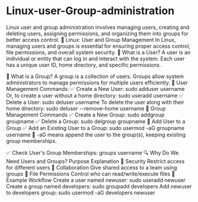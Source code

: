 # Linux-user-Group-administration
Linux user and group administration involves managing users, creating and deleting users, assigning permissions, and organizing them into groups for better access control.
🐧 Linux: User and Group Management
In Linux, managing users and groups is essential for ensuring proper access control, file permissions, and overall system security.
📌 What is a User?
A user is an individual or entity that can log in and interact with the system. Each user has a unique user ID, home directory, and specific permissions.

📌 What is a Group?
A group is a collection of users. Groups allow system administrators to manage permissions for multiple users efficiently.
🔧 User Management Commands:
✅ Create a New User:
sudo adduser username
Or, to create a user without a home directory:
sudo useradd username
✅ Delete a User:
sudo deluser username
To delete the user along with their home directory:
sudo deluser --remove-home username
🔧 Group Management Commands
✅ Create a New Group:
sudo addgroup groupname
✅ Delete a Group:
sudo delgroup groupname
🔄 Add User to a Group
✅ Add an Existing User to a Group:
sudo usermod -aG groupname username
📌 -aG means append the user to the group(s), keeping existing group memberships.

✅ Check User's Group Memberships:
  groups username
🔍 Why Do We Need Users and Groups?
Purpose	Explanation
🔐 Security	Restrict access for different users
👥 Collaboration	Give shared access to a team using groups
📂 File Permissions	Control who can read/write/execute files
📝 Example Workflow
Create a user named newuser:
sudo useradd newuser
Create a group named developers:
sudo groupadd developers
Add newuser to developers group:
sudo usermod -aG developers newuser
